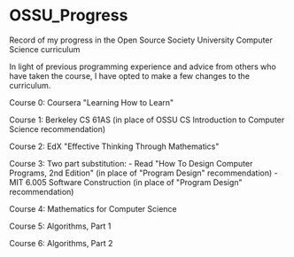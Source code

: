 # OSSU_Progress
Record of my progress in the Open Source Society University Computer Science curriculum

In light of previous programming experience and advice from others who have taken the course, I have opted to make a few changes to the curriculum.

Course 0: Coursera "Learning How to Learn"

Course 1: Berkeley CS 61AS (in place of OSSU CS Introduction to Computer Science recommendation)

Course 2: EdX "Effective Thinking Through Mathematics"

Course 3: 
  Two part substitution:
    - Read "How To Design Computer Programs, 2nd Edition" (in place of "Program Design" recommendation)
    - MIT 6.005 Software Construction (in place of "Program Design" recommendation)

Course 4: Mathematics for Computer Science

Course 5: Algorithms, Part 1

Course 6: Algorithms, Part 2
